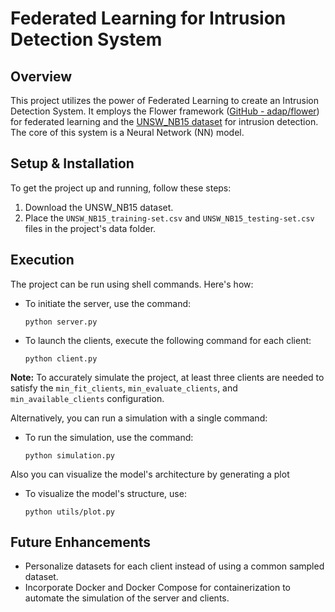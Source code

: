 # Federated Learning for Intrusion Detection System

## Overview
This project utilizes the power of Federated Learning to create an Intrusion Detection System. It employs the Flower framework ([GitHub - adap/flower](https://github.com/adap/flower)) for federated learning and the [UNSW_NB15 dataset](https://research.unsw.edu.au/projects/unsw-nb15-dataset) for intrusion detection. The core of this system is a Neural Network (NN) model.

## Setup & Installation
To get the project up and running, follow these steps:
1. Download the UNSW_NB15 dataset.
2. Place the `UNSW_NB15_training-set.csv` and `UNSW_NB15_testing-set.csv` files in the project's data folder.

## Execution
The project can be run using shell commands. Here's how:

- To initiate the server, use the command:
    ```shell
    python server.py
    ```
- To launch the clients, execute the following command for each client:
    ```shell
    python client.py
    ```
**Note:** To accurately simulate the project, at least three clients are needed to satisfy the `min_fit_clients`, `min_evaluate_clients`, and `min_available_clients` configuration.

Alternatively, you can run a simulation with a single command:

- To run the simulation, use the command:
    ```shell
    python simulation.py
    ```

Also you can visualize the model's architecture by generating a plot

- To visualize the model's structure, use:
    ```shell
    python utils/plot.py
    ```

## Future Enhancements
- Personalize datasets for each client instead of using a common sampled dataset.
- Incorporate Docker and Docker Compose for containerization to automate the simulation of the server and clients.